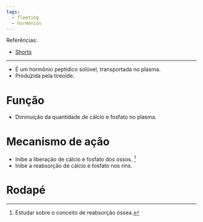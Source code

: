 ```yaml
---
tags:
  - fleeting
  - hormônios
---
```

Referências: 
* [Shorts](https://www.youtube.com/shorts/gTAP4bUsuc4)

---
* É um hormônio peptídico solúvel, transportada no plasma. 
* Produzida pela tireoide. 
# Função 
* Diminuição da quantidade de cálcio e fosfato no plasma. 
# Mecanismo de ação
* Inibe a liberação de cálcio e fosfato dos ossos. [^1] 
* Inibe a reabsorção de cálcio e fosfato nos rins. 

# Rodapé
[^1]: Estudar sobre o conceito de reabsorção óssea. 
[^2]: 
